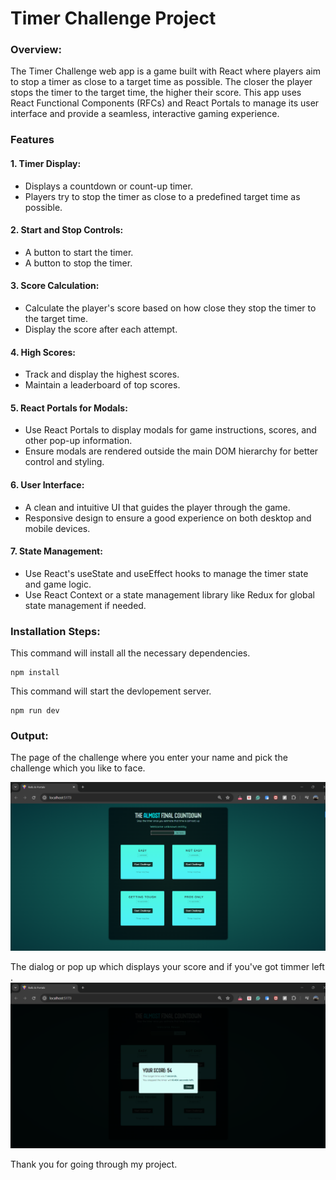 # Timer Challenge Project

### Overview:

The Timer Challenge web app is a game built with React where players aim to stop a timer as close to a target time as possible. The closer the player stops the timer to the target time, the higher their score. This app uses React Functional Components (RFCs) and React Portals to manage its user interface and provide a seamless, interactive gaming experience.

### Features

#### 1. Timer Display:

- Displays a countdown or count-up timer.
- Players try to stop the timer as close to a predefined target time as possible.

#### 2. Start and Stop Controls:

- A button to start the timer.
- A button to stop the timer.

#### 3. Score Calculation:

- Calculate the player's score based on how close they stop the timer to the target time.
- Display the score after each attempt.

#### 4. High Scores:

- Track and display the highest scores.
- Maintain a leaderboard of top scores.

#### 5. React Portals for Modals:

- Use React Portals to display modals for game instructions, scores, and other pop-up information.
- Ensure modals are rendered outside the main DOM hierarchy for better control and styling.

#### 6. User Interface:

- A clean and intuitive UI that guides the player through the game.
- Responsive design to ensure a good experience on both desktop and mobile devices.

#### 7. State Management:

- Use React's useState and useEffect hooks to manage the timer state and game logic.
- Use React Context or a state management library like Redux for global state management if needed.

### Installation Steps:

This command will install all the necessary dependencies.

```
npm install
```

This command will start the devlopement server.

```
npm run dev
```

### Output:

The page of the challenge where you enter your name and pick the challenge which you like to face.

![timer homepage](https://github.com/Rexon-Pambujya/timerChallenge/blob/main/images/Image1.png)

The dialog or pop up which displays your score and if you've got timmer left .
![score dialog](https://github.com/Rexon-Pambujya/timerChallenge/blob/main/images/Image2.png)

Thank you for going through my project.
